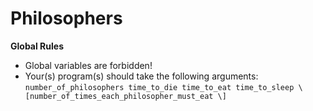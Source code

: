 # Philosophers

**Global Rules**

- Global variables are forbidden!
- Your(s) program(s) should take the following arguments: <br/> ` number_of_philosophers time_to_die time_to_eat time_to_sleep \[number_of_times_each_philosopher_must_eat \] `

